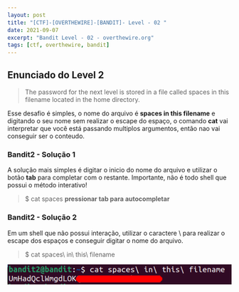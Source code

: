```yaml
---
layout: post
title: "[CTF]-[OVERTHEWIRE]-[BANDIT]- Level - 02 "
date: 2021-09-07
excerpt: "Bandit Level - 02 - overthewire.org"
tags: [ctf, overthewire, bandit]
---
```


## Enunciado do Level 2
>The password for the next level is stored in a file called spaces in this filename located in the home directory.

Esse desafio é simples, o nome do arquivo é __spaces in this filename__ e digitando o seu nome sem realizar o escape do espaço, o comando __cat__ vai interpretar que você está passando multiplos argumentos, então nao vai conseguir ser o conteudo.


### Bandit2 - Solução 1

A solução mais simples é digitar o inicio do nome do arquivo e utilizar o botão __tab__ para completar com o restante. Importante, não é todo shell que possui o método interativo!

> $ cat spaces __pressionar tab para autocompletar__

### Bandit2 - Solução 2 

Em um shell que não possui interação, utilizar o caractere \ para realizar o escape dos espaços e conseguir digitar o nome do arquivo.

> $ cat spaces\ in\ this\ filename

![Utilizando o cat + escape \\](/img_posts/ctf/overthewire/bandit/lvl2-1.png)


